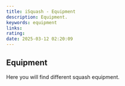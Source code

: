 ```yaml
---
title: iSquash - Equipment
description: Equipment.
keywords: equipment
links: 
rating: 
date: 2025-03-12 02:20:09
---
```


Equipment
---------

Here you will find different squash equipment.

